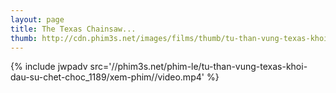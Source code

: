 ```yaml
---
layout: page
title: The Texas Chainsaw...
thumb: http://cdn.phim3s.net/images/films/thumb/tu-than-vung-texas-khoi-dau-su-chet-choc-the-texas-chainsaw-massacre-the-beginning.jpg
---
```

{% include jwpadv src='//phim3s.net/phim-le/tu-than-vung-texas-khoi-dau-su-chet-choc_1189/xem-phim//video.mp4' %}